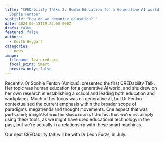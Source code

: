 ```yaml
---
title: "CREDability Talks 2: Human Education for a Generative AI world with Dr
  Sophie Fenton"
subtitle: "How do we humanise education? "
date: 2024-06-18T19:22:00.000Z
draft: false
featured: false
authors:
  - Keith Heggart
categories:
  - news
image:
  filename: featured.png
  focal_point: Smart
  preview_only: false
---
```

Recently, Dr Sophie Fenton (Amicus), presented the first CREDability Talk. Her topic was human education for a generative AI world, and she drew on her own research in establishing a school and leading both education and workplaces. Much of her focus was on generative AI, but Dr Fenton contextualised the current emphasis within the broader scope of paradigms, megatrends and thought movements. One aspect that was particularly insightful was her discussion of the fact that we're not simply using these tools, as we might have used educational technology in the past, but we're actually in a relationship with these smart machines. 

Our next CREDability talk will be with Dr Leon Furze, in July.

